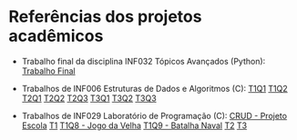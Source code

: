 # Referências dos projetos acadêmicos

- Trabalho final da disciplina INF032 Tópicos Avançados (Python):
[Trabalho Final](https://github.com/afkserrado/IFBA/blob/main/INF032-Codes/Trabalho-Final.py)

- Trabalhos de INF006 Estruturas de Dados e Algoritmos (C):
[T1Q1](https://github.com/afkserrado/IFBA/blob/main/INF006-Codes/P-T1/T1Q1.c)
[T1Q2](https://github.com/afkserrado/IFBA/blob/main/INF006-Codes/P-T1/T1Q2.c)
[T2Q1](https://github.com/afkserrado/IFBA/blob/main/INF006-Codes/P-T2/T2Q1.c) 
[T2Q2](https://github.com/afkserrado/IFBA/blob/main/INF006-Codes/P-T2/T2Q2.c) 
[T2Q3](https://github.com/afkserrado/IFBA/blob/main/INF006-Codes/P-T2/T2Q3.c) 
[T3Q1](https://github.com/afkserrado/IFBA/blob/main/INF006-Codes/P-T3/T3Q1.c) 
[T3Q2](https://github.com/afkserrado/IFBA/blob/main/INF006-Codes/P-T3/T3Q2.c) 
[T3Q3](https://github.com/afkserrado/IFBA/blob/main/INF006-Codes/P-T3/T3Q3.c)

- Trabalhos de INF029 Laboratório de Programação (C):
[CRUD - Projeto Escola](https://github.com/afkserrado/IFBA/blob/main/INF029-AndersonSerrado-Codes/Projeto_Escola.c)
[T1](https://github.com/afkserrado/IFBA/blob/main/INF029-AndersonSerrado-Codes/AndersonSerrado-20242160026-T1/AndersonSerrado-20242160026-T1.c)
[T1Q8 - Jogo da Velha](https://github.com/afkserrado/IFBA/blob/main/INF029-AndersonSerrado-Codes/AndersonSerrado-20242160026-T1/AndersonSerrado-20242160026-T1-Q8.c)
[T1Q9 - Batalha Naval](https://github.com/afkserrado/IFBA/blob/main/INF029-AndersonSerrado-Codes/AndersonSerrado-20242160026-T1/AndersonSerrado-20242160026-T1-Q9.c)
[T2](https://github.com/afkserrado/IFBA/blob/main/INF029-AndersonSerrado-Codes/AndersonSerrado-20242160026-T2/EstruturaVetores.c)
[T3](https://github.com/afkserrado/IFBA/blob/main/INF029-AndersonSerrado-Codes/AndersonSerrado-20242160026-T3/EstruturaVetores.c)